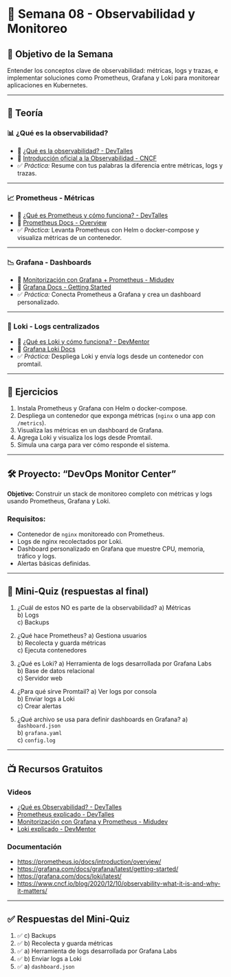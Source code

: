 # 📅 Semana 08 - Observabilidad y Monitoreo

## 🎯 Objetivo de la Semana
Entender los conceptos clave de observabilidad: métricas, logs y trazas, e implementar soluciones como Prometheus, Grafana y Loki para monitorear aplicaciones en Kubernetes.

---

## 📘 Teoría

### 📊 ¿Qué es la observabilidad?

- 🎥 [¿Qué es la observabilidad? - DevTalles](https://www.youtube.com/watch?v=dnS3sSQ-LK8)
- 📘 [Introducción oficial a la Observabilidad - CNCF](https://www.cncf.io/blog/2020/12/10/observability-what-it-is-and-why-it-matters/)
- ✅ *Práctica:* Resume con tus palabras la diferencia entre métricas, logs y trazas.

---

### 📈 Prometheus - Métricas

- 🎥 [¿Qué es Prometheus y cómo funciona? - DevTalles](https://www.youtube.com/watch?v=nP7pF8eyGvY)
- 📘 [Prometheus Docs - Overview](https://prometheus.io/docs/introduction/overview/)
- ✅ *Práctica:* Levanta Prometheus con Helm o docker-compose y visualiza métricas de un contenedor.

---

### 📉 Grafana - Dashboards

- 🎥 [Monitorización con Grafana + Prometheus - Midudev](https://www.youtube.com/watch?v=9iUeK0sx-PU)
- 📘 [Grafana Docs - Getting Started](https://grafana.com/docs/grafana/latest/getting-started/getting-started-prometheus/)
- ✅ *Práctica:* Conecta Prometheus a Grafana y crea un dashboard personalizado.

---

### 📜 Loki - Logs centralizados

- 🎥 [¿Qué es Loki y cómo funciona? - DevMentor](https://www.youtube.com/watch?v=CCmFgIPjeXY)
- 📘 [Grafana Loki Docs](https://grafana.com/docs/loki/latest/)
- ✅ *Práctica:* Despliega Loki y envía logs desde un contenedor con promtail.

---

## 🧪 Ejercicios

1. Instala Prometheus y Grafana con Helm o docker-compose.
2. Despliega un contenedor que exponga métricas (`nginx` o una app con `/metrics`).
3. Visualiza las métricas en un dashboard de Grafana.
4. Agrega Loki y visualiza los logs desde Promtail.
5. Simula una carga para ver cómo responde el sistema.

---

## 🛠 Proyecto: “DevOps Monitor Center”

**Objetivo:** Construir un stack de monitoreo completo con métricas y logs usando Prometheus, Grafana y Loki.

### Requisitos:
- Contenedor de `nginx` monitoreado con Prometheus.
- Logs de nginx recolectados por Loki.
- Dashboard personalizado en Grafana que muestre CPU, memoria, tráfico y logs.
- Alertas básicas definidas.

---

## 🎯 Mini-Quiz (respuestas al final)

1. ¿Cuál de estos NO es parte de la observabilidad?
   a) Métricas  
   b) Logs  
   c) Backups  

2. ¿Qué hace Prometheus?
   a) Gestiona usuarios  
   b) Recolecta y guarda métricas  
   c) Ejecuta contenedores  

3. ¿Qué es Loki?
   a) Herramienta de logs desarrollada por Grafana Labs  
   b) Base de datos relacional  
   c) Servidor web  

4. ¿Para qué sirve Promtail?
   a) Ver logs por consola  
   b) Enviar logs a Loki  
   c) Crear alertas  

5. ¿Qué archivo se usa para definir dashboards en Grafana?
   a) `dashboard.json`  
   b) `grafana.yaml`  
   c) `config.log`  

---

## 📺 Recursos Gratuitos

### Videos
- [¿Qué es Observabilidad? - DevTalles](https://www.youtube.com/watch?v=dnS3sSQ-LK8)
- [Prometheus explicado - DevTalles](https://www.youtube.com/watch?v=nP7pF8eyGvY)
- [Monitorización con Grafana y Prometheus - Midudev](https://www.youtube.com/watch?v=9iUeK0sx-PU)
- [Loki explicado - DevMentor](https://www.youtube.com/watch?v=CCmFgIPjeXY)

### Documentación
- https://prometheus.io/docs/introduction/overview/  
- https://grafana.com/docs/grafana/latest/getting-started/  
- https://grafana.com/docs/loki/latest/  
- https://www.cncf.io/blog/2020/12/10/observability-what-it-is-and-why-it-matters/

---

## ✅ Respuestas del Mini-Quiz

1. ✅ c) Backups  
2. ✅ b) Recolecta y guarda métricas  
3. ✅ a) Herramienta de logs desarrollada por Grafana Labs  
4. ✅ b) Enviar logs a Loki  
5. ✅ a) `dashboard.json`
